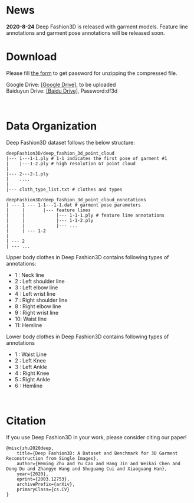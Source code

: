 # News
**2020-8-24** Deep Fashion3D is released with garment models. Feature line annotations and garment pose annotations will be released soon.
<br>

# Download
Please fill [the form](https://forms.gle/1SMrPHCyS3m7pkXM6) to get password for unzipping the compressed file.

Google Drive: [[Google Drive]](https://github.com/kv2000/deepFashion3D/edit/master/README.md), to be uploaded  
Baiduyun Drive: [[Baidu Drive]](https://pan.baidu.com/s/1MyPj02eMqSFOSlDRPc9ufg), Password:df3d

<br>

# Data Organization
Deep Fashion3D dataset follows the below structure:
```
deepFashion3D/deep_fashion_3d_point_cloud
|--- 1---1-1.ply # 1-1 indicates the first pose of garment #1
|    |---1-2.ply # high resolution GT point cloud
|
|--- 2---2-1.ply
|    ....
|
|--- cloth_type_list.txt # clothes and types

deepFashion3D/deep_fashion_3d_point_cloud_nnnotations
| --- 1 --- 1-1---1-1.dat # garment pose parameters
|     |       |--- feature lines         
|     |            |--- 1-1-1.ply # feature line annotations
|     |            |--- 1-1-2.ply
|     |            |--- ...
|     | --- 1-2
|
| --- 2
| --- ...
```
Upper body clothes in Deep Fashion3D contains following types of annotations:
- 1 : Neck line
- 2 : Left shoulder line
- 3 : Left elbow line
- 4 : Left wrist line
- 7 : Right shoulder line
- 8 : Right elbow line
- 9 : Right wrist line
- 10: Waist line
- 11: Hemline

Lower body clothes in Deep Fashion3D contains following types of annotations
- 1 : Waist Line
- 2 : Left Knee
- 3 : Left Ankle
- 4 : Right Knee
- 5 : Right Ankle
- 6 : Hemline 


<br>

# Citation
If you use Deep Fashion3D in your work, please consider citing our paper! 
``` 
@misc{zhu2020deep,
    title={Deep Fashion3D: A Dataset and Benchmark for 3D Garment Reconstruction from Single Images},
    author={Heming Zhu and Yu Cao and Hang Jin and Weikai Chen and Dong Du and Zhangye Wang and Shuguang Cui and Xiaoguang Han},
    year={2020},
    eprint={2003.12753},
    archivePrefix={arXiv},
    primaryClass={cs.CV}
}

```

